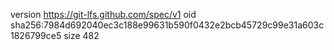 version https://git-lfs.github.com/spec/v1
oid sha256:7984d692040ec3c188e99631b590f0432e2bcb45729c99e31a603c1826799ce5
size 482
